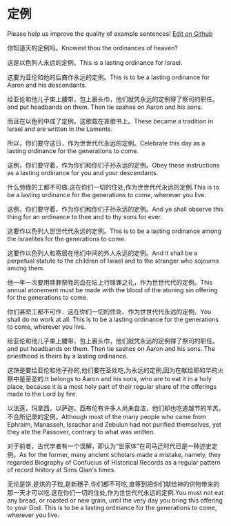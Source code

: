 # 定例

Please help us improve the quality of example sentences! [Edit on Github](https://github.com/jiyushe/jiyu-example-sentence-source/blob/main/chinese/dingli.md)

<p><span class="chinese">你知道天的定例吗。</span><span class="english">Knowest thou the ordinances of heaven?</span></p>

<p><span class="chinese">这是以色列人永远的定例。</span><span class="english">This is a lasting ordinance for Israel.</span></p>

<p><span class="chinese">这要为亚伦和他的后裔作永远的定例。</span><span class="english">This is to be a lasting ordinance for Aaron and his descendants.</span></p>

<p><span class="chinese">给亚伦和他儿子束上腰带，包上裹头巾，他们就凭永远的定例得了祭司的职任。</span><span class="english">and put headbands on them. Then tie sashes on Aaron and his sons.</span></p>

<p><span class="chinese">而且在以色列中成了定例。这歌载在哀歌书上。</span><span class="english">These became a tradition in Israel and are written in the Laments.</span></p>

<p><span class="chinese">所以，你们要守这日，作为世世代代永远的定例。</span><span class="english">Celebrate this day as a lasting ordinance for the generations to come.</span></p>

<p><span class="chinese">这例，你们要守着，作为你们和你们子孙永远的定例。</span><span class="english">Obey these instructions as a lasting ordinance for you and your descendants.</span></p>

<p><span class="chinese">什么劳碌的工都不可做.这在你们一切的住处,作为世世代代永远的定例.</span><span class="english">This is to be a lasting ordinance for the generations to come, wherever you live.</span></p>

<p><span class="chinese">这例，你们要守着，作为你们和你们子孙永远的定例。</span><span class="english">And ye shall observe this thing for an ordinance to thee and to thy sons for ever.</span></p>

<p><span class="chinese">这要作以色列人世世代代永远的定例。</span><span class="english">This is to be a lasting ordinance among the Israelites for the generations to come.</span></p>

<p><span class="chinese">这要作以色列人和寄居在他们中间的外人永远的定例。</span><span class="english">And it shall be a perpetual statute to the children of Israel and to the stranger who sojourns among them.</span></p>

<p><span class="chinese">他一年一次要用赎罪祭牲的血在坛上行赎罪之礼，作为世世代代的定例。</span><span class="english">This annual atonement must be made with the blood of the atoning sin offering for the generations to come.</span></p>

<p><span class="chinese">你们甚麽工都不可作．这在你们一切的住处、作为世世代代永远的定例。</span><span class="english">You shall do no work at all. This is to be a lasting ordinance for the generations to come, wherever you live.</span></p>

<p><span class="chinese">给亚伦和他儿子束上腰带，包上裹头巾，他们就凭永远的定例得了祭司的职任。</span><span class="english">and put headbands on them. Then tie sashes on Aaron and his sons. The priesthood is theirs by a lasting ordinance.</span></p>

<p><span class="chinese">这饼是要给亚伦和他子孙的,他们要在圣处吃,为永远的定例,因为在献给耶和华的火祭中是至圣的.</span><span class="english">It belongs to Aaron and his sons, who are to eat it in a holy place, because it is a most holy part of their regular share of the offerings made to the Lord by fire.</span></p>

<p><span class="chinese">以法莲，玛拿西，以萨迦，西布伦有许多人尚未自洁，他们却也吃逾越节的羊羔，不合所记录的定例。</span><span class="english">Although most of the many people who came from Ephraim, Manasseh, Issachar and Zebulun had not purified themselves, yet they ate the Passover, contrary to what was written.</span></p>

<p><span class="chinese">对于前者，古代学者有一个误解，即认为“世家体”在司马迁时代已是一种述史定例。</span><span class="english">As for the former, many ancient scholars made a mistake, namely, they regarded Biography of Confucius of Historical Records as a regular pattern of record history at Sims Qian's times.</span></p>

<p><span class="chinese">无论是饼,是烘的子粒,是新穗子,你们都不可吃,直等到把你们献给神的供物带来的那一天才可以吃.这在你们一切的住处,作为世世代代永远的定例.</span><span class="english">You must not eat any bread, or roasted or new grain, until the very day you bring this offering to your God. This is to be a lasting ordinance for the generations to come, wherever you live.</span></p>

